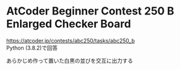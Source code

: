 # AtCoder Beginner Contest 250 B Enlarged Checker Board  
https://atcoder.jp/contests/abc250/tasks/abc250_b  
Python (3.8.2)で回答  

あらかじめ作って置いた白黒の並びを交互に出力する
